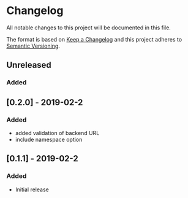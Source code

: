 # Changelog
All notable changes to this project will be documented in this file.

The format is based on [Keep a Changelog](http://keepachangelog.com/en/1.0.0/)
and this project adheres to [Semantic
Versioning](http://semver.org/spec/v2.0.0.html).

## Unreleased

### Added

## [0.2.0] - 2019-02-2

### Added
- added validation of backend URL
- include namespace option


## [0.1.1] - 2019-02-2

### Added
- Initial release

